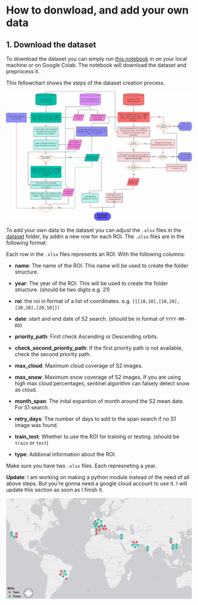 # How to donwload, and add your own data

## 1. Download the dataset

To download the dataset you can simply run [this notebook](./Dataset_creator.ipynb) in on your local machine or on Google Colab. The notebook will download the dataset and preprocess it.

This fellowchart shows the steps of the dataset creation process.

![Dataset creation](../readme_assests/dataset_felowchart_v2.jpg)




To add your own data to the dataset you can adjust the `.xlsx` files in the [dataset](.\dataset) folder, by addin a new row for each ROI. The `.xlsx` files are in the following format:




Each row in the `.xlsx` files represents an ROI. With the following columns:

- **name**: The name of the ROI. This name will be used to create the folder structure.

- **year**: The year of the ROI. This will be used to create the folder structure. (should be two digits e.g. 21)

- **roi**: the roi in format of a list of coordinates. e.g. `[[[10,10],[10,20],[20,20],[20,10]]]`

- **date**: start and end date of S2 search. (should be in format of `YYYY-MM-DD`)

- **priority_path**: First check Ascending or Descending orbits. 

- **check_second_priority_path**: If the first priority path is not available, check the second priority path.

- **max_cloud**: Maximum cloud coverage of S2 images.

- **max_snow**: Maximum snow coverage of S2 images. If you are using high max cloud percentages, sentinel algorithm can falsely detect snow as cloud. 

- **month_span**: The inital expantion of month around the S2 mean date. For S1 search.

- **retry_days**: The number of days to add to the span search if no S1 image was found.

- **train_test**: Whether to use the ROI for training or testing. (should be `train` or `test`)

- **type**: Addional information about the ROI.

Make sure you have two `.xlsx` files. Each represneting a year.

**Update**: I am working on making a python module instead of the need of all above steps. But you're gonna need a google cloud account to use it. I will update this section as soon as I finish it.




![Spatial distribution of the dataset](../readme_assests/s1s2map.jpg)
